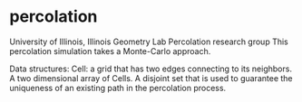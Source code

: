 # percolation
University of Illinois, Illinois Geometry Lab Percolation research group
This percolation simulation takes a Monte-Carlo approach. 

Data structures:
Cell: a grid that has two edges connecting to its neighbors.
A two dimensional array of Cells.
A disjoint set that is used to guarantee the uniqueness of an existing path in the percolation process.

